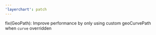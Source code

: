 ```yaml
---
'layerchart': patch
---
```


fix(GeoPath): Improve performance by only using custom geoCurvePath when `curve` overridden
